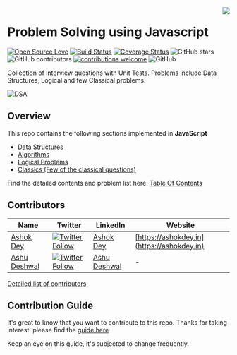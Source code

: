 <img src=".github/logo.png" align="right"/>

# Problem Solving using Javascript

[![Open Source Love](https://badges.frapsoft.com/os/v2/open-source.svg?v=103)](https://github.com/vinitshahdeo/HacktoberFest)
[![Build Status](https://travis-ci.org/knaxus/problem-solving-javascript.svg?branch=master)](https://travis-ci.org/knaxus/problem-solving-javascript)
[![Coverage Status](https://coveralls.io/repos/github/knaxus/problem-solving-javascript/badge.svg?branch=master)](https://coveralls.io/github/knaxus/problem-solving-javascript?branch=master)
![GitHub stars](https://img.shields.io/github/stars/knaxus/problem-solving-javascript)
![GitHub contributors](https://img.shields.io/github/contributors/knaxus/problem-solving-javascript)
[![contributions welcome](https://img.shields.io/badge/contributions-welcome-brightgreen.svg?style=flat)](https://github.com/knaxus/problem-solving-javascript/issues)
![GitHub](https://img.shields.io/github/license/knaxus/problem-solving-javascript)

Collection of interview questions with Unit Tests. Problems include Data Structures, Logical and few Classical problems.

![DSA](.github/dsa.jpeg)

## Overview

This repo contains the following sections implemented in **JavaScript**

- [Data Structures](src/_DataStructures_)
- [Algorithms](src/_Algorithms_)
- [Logical Problems](src/_Problems_)
- [Classics (Few of the classical questions)](src/_Classics_)

Find the detailed contents and problem list here: [Table Of Contents](TOC.md)

## Contributors

| Name                                      | Twitter                                     | LinkedIn                                      | Website                                    |
| ----------------------------------------- | ------------------------------------------- | --------------------------------------------- | ------------------------------------------ |
| [Ashok Dey](https://github.com/ashokdey)  |<a class="header-badge" target="_blank" href="https://twitter.com/intent/follow?screen_name=ashokdey_">![Twitter Follow](https://img.shields.io/twitter/follow/ashokdey_?label=%40ashokdey_&style=social) </a> | [Ashok Dey](https://linkedin.com/in/ashokdey) | [https://ashokdey.in](https://ashokdey.in)|
| [Ashu Deshwal](https://github.com/TheSTL) | <a class="header-badge" target="_blank" href="https://twitter.com/follow?screen_name=_TheSTL_">![Twitter Follow](https://img.shields.io/twitter/follow/_TheSTL_?label=%40_TheSTL__&style=social) </a>| [Ashu Deshwal](https://www.linkedin.com/in/ashu-deshwal/) | - |

[Detailed list of contributors](https://github.com/knaxus/problem-solving-javascript/graphs/contributors)

## Contribution Guide

It's great to know that you want to contribute to this repo. Thanks for taking interest. please find the [guide here](https://github.com/knaxus/problem-solving-javascript/blob/master/CONTRIBUTING.md)

Keep an eye on this guide, it's subjected to change frequently.
